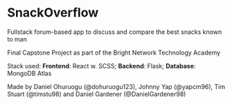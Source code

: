 # SnackOverflow

Fullstack forum-based app to discuss and compare the best snacks known to man

Final Capstone Project as part of the Bright Network Technology Academy

Stack used:
**Frontend**: React w. SCSS;
**Backend**: Flask;
**Database**: MongoDB Atlas

Made by Daniel Ohuruogu (@dohuruogu123), Johnny Yap (@yapcm96), Tim Stuart (@timstu98) and Daniel Gardener (@DanielGardener98)
